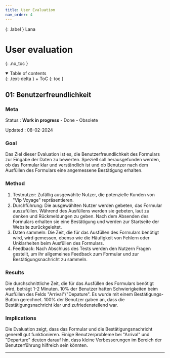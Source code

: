 ```yaml
---
title: User Evaluation
nav_order: 4
---
```


{: .label }
Lana

# User evaluation
{: .no_toc }

<details open markdown="block">
{: .text-delta }
<summary>Table of contents</summary>
+ ToC
{: toc }
</details>

## 01: Benutzerfreundlichkeit

### Meta

Status
: **Work in progress** - Done - Obsolete

Updated
: 08-02-2024

### Goal

Das Ziel dieser Evaluation ist es, die Benutzerfreundlichkeit des Formulars zur Eingabe der Daten zu bewerten. Speziell soll herausgefunden werden, ob das Formular klar und verständlich ist und ob Benutzer nach dem Ausfüllen des Formulars eine angemessene Bestätigung erhalten.

### Method

1. Testnutzer: Zufällig ausgewählte Nutzer, die potenzielle Kunden von "Vip Voyage" repräsentieren.
2. Durchführung: Die ausgewählten Nutzer werden gebeten, das Formular auszufüllen. Während des Ausfüllens werden sie gebeten, laut zu denken und Rückmeldungen zu geben. Nach dem Absenden des Formulars erhalten sie eine Bestätigung und werden zur Startseite der Website zurückgeleitet.
3. Daten sammeln: Die Zeit, die für das Ausfüllen des Formulars benötigt wird, wird gemessen, ebenso wie die Häufigkeit von Fehlern oder Unklarheiten beim Ausfüllen des Formulars.
4. Feedback: Nach Abschluss des Tests werden den Nutzern Fragen gestellt, um ihr allgemeines Feedback zum Formular und zur Bestätigungsnachricht zu sammeln.

### Results

Die durchschnittliche Zeit, die für das Ausfüllen des Formulars benötigt wird, beträgt 1-2 Minuten.
10% der Benutzer hatten Schwierigkeiten beim Ausfüllen des Felds "Arrival"/"Depature". Es wurde mit einem Bestätigungs-Button gerechnet. 
100% der Benutzer gaben an, dass die Bestätigungsnachricht klar und zufriedenstellend war.

### Implications

Die Evaluation zeigt, dass das Formular und die Bestätigungsnachricht generell gut funktionieren. Einige Benutzerprobleme bei "Arrival" und "Departure" deuten darauf hin, dass kleine Verbesserungen im Bereich der Benutzerführung hilfreich sein könnten. 

---
